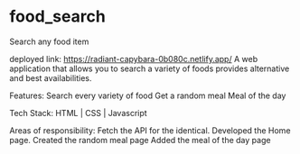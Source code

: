 # food_search
Search any food item

deployed link: https://radiant-capybara-0b080c.netlify.app/
A web application that allows you to search a variety of foods provides alternative and best availabilities.


Features:
Search every variety of food 
Get a random meal 
Meal of the day


Tech Stack: HTML | CSS | Javascript 


Areas of responsibility:
Fetch the API for the identical.
Developed the Home page. 
Created the random meal page
Added the meal of the day page
